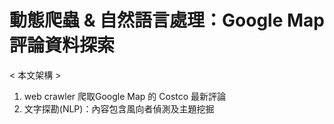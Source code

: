 # 動態爬蟲 &amp; 自然語言處理：Google Map評論資料探索  
< 本文架構 >
1. web crawler 爬取Google Map 的 Costco 最新評論  
2. 文字探勘(NLP)：內容包含風向者偵測及主題挖掘  
